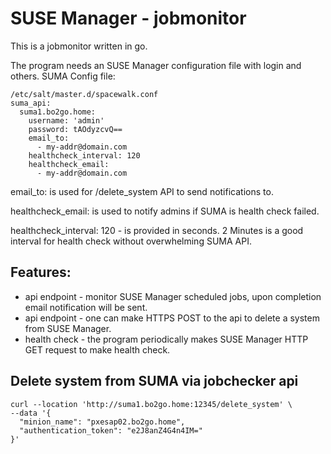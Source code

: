 # SUSE Manager - jobmonitor

This is a jobmonitor written in go.

The program needs an SUSE Manager configuration file with login and others.
SUMA Config file:
```
/etc/salt/master.d/spacewalk.conf 
suma_api:
  suma1.bo2go.home:
    username: 'admin'
    password: tAOdyzcvQ==
    email_to:
      - my-addr@domain.com
    healthcheck_interval: 120
    healthcheck_email:
      - my-addr@domain.com
```
email_to: is used for /delete_system API to send notifications to.

healthcheck_email: is used to notify admins if SUMA is health check failed.

healthcheck_interval: 120 - is provided in seconds. 2 Minutes is a good interval for health check without overwhelming SUMA API.


## Features:
* api endpoint - monitor SUSE Manager scheduled jobs, upon completion email notification will be sent.
* api endpoint - one can make HTTPS POST to the api to delete a system from SUSE Manager.
* health check - the program periodically makes SUSE Manager HTTP GET request to make health check.

## Delete system from SUMA via jobchecker api
```
curl --location 'http://suma1.bo2go.home:12345/delete_system' \
--data '{
  "minion_name": "pxesap02.bo2go.home",
  "authentication_token": "e2J8anZ4G4n4IM="
}'
```
